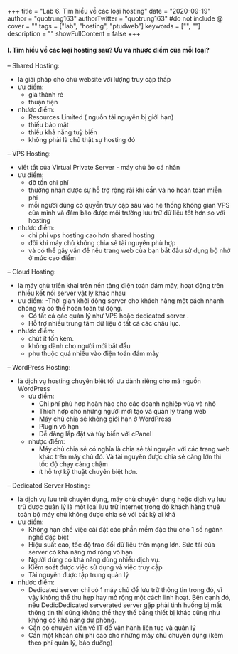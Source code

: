 +++
title = "Lab 6. Tìm hiểu về các loại hosting"
date = "2020-09-19"
author = "quotrung163"
authorTwitter = "quotrung163" #do not include @
cover = ""
tags = ["lab", "hosting", "ptudweb"]
keywords = ["", ""]
description = ""
showFullContent = false
+++

#### I. Tìm hiểu về các loại hosting sau? Ưu và nhược điểm của mỗi loại?

– Shared Hosting:
  - là giải pháp cho chủ website với lượng truy cập thấp
  - ưu điểm:
    - giá thành rẻ
    - thuận tiện
  - nhược điểm:
    - Resources Limited ( nguồn tài nguyên bị giới hạn)
    - thiếu bảo mật
    - thiếu khả năng tuỳ biến
    - không phải là chủ thật sự hosting đó

– VPS Hosting:
  - viết tắt của Virtual Private Server - máy chủ ảo cá nhân
  - ưu điểm:
    - đỡ tốn chi phí
    - thường nhận được sự hỗ trợ rộng rãi khi cần và nó hoàn toàn miễn phí
    - mỗi người dùng có quyền truy cập sâu vào hệ thống không gian VPS của mình và đảm bảo được môi trường lưu trữ dữ liệu tốt hơn so với hosting
  - nhược điểm:
    - chi phí vps hosting cao hơn shared hosting
    - đôi khi máy chủ không chia sẻ tài nguyên phù hợp
    - và có thể gây vấn đề nếu trang web của bạn bắt đầu sử dụng bộ nhớ ở mức cao điểm

– Cloud Hosting:
  - là máy chủ triển khai trên nền tảng điện toán đám mây, hoạt động trên nhiều kết nối server vật lý khác nhau
  - ưu điểm:
    -Thời gian khởi động server cho khách hàng một cách nhanh chóng và có thể hoàn toàn tự động.
    - Có tất cả các quản lý như VPS hoặc dedicated server .
    - Hỗ trợ nhiều trung tâm dữ liệu ở tất cả các châu lục.
  - nhược điểm:
    - chút ít tốn kém.
    - không dành cho người mới bắt đầu
    - phụ thuộc quá nhiều vào điện toán đám mây
    
– WordPress Hosting:
  - là dịch vụ hosting chuyên biệt tối ưu dành riêng cho mã nguồn WordPress
    - ưu điểm:
      - Chi phí phù hợp hoàn hảo cho các doanh nghiệp vừa và nhỏ
      - Thích hợp cho những người mới tạo và quản lý trang web
      - Máy chủ chia sẻ không giới hạn ở WordPress
      - Plugin vô hạn
      - Dễ dàng lắp đặt và tùy biến với cPanel
    - nhược điểm:
      - Máy chủ chia sẻ có nghĩa là chia sẻ tài nguyên với các trang web khác trên máy chủ đó. Và tài nguyên được chia sẻ càng lớn thì tốc độ chạy càng chậm
      - ít hỗ trợ kỹ thuật chuyên biệt hơn. 

– Dedicated Server Hosting:
  - là dịch vụ lưu trữ chuyên dụng, máy chủ chuyên dụng hoặc dịch vụ lưu trữ được quản lý là một loại lưu trữ Internet trong đó khách hàng thuê toàn bộ máy chủ không được chia sẻ với bất kỳ ai khá
  - ưu điểm:
    - Không hạn chế việc cài đặt các phần mềm đặc thù cho 1 số ngành nghề đặc biệt
    - Hiệu suất cao, tốc độ trao đổi dữ liệu trên mạng lớn. Sức tải của server có khả năng mở rộng vô hạn
    - Người dùng có khả năng dùng nhiều dịch vụ.
    - Kiểm soát được việc sử dụng và việc truy cập
    - Tài nguyên được tập trung quản lý
  - nhược điểm:
    - Dedicated server chỉ có 1 máy chủ để lưu trữ thông tin trong đó, vì vậy không thể thu hẹp hay mở rộng một cách linh hoạt. Bên cạnh đó, nếu DedicDedicated serverated server gặp phải tình huống bị mất thông tin thì cũng không thể thay thế bằng thiết bị khác cũng như không có khả năng dự phòng.
    - Cần có chuyên viên về IT để vận hành liên tục và quản lý
    - Cần một khoản chi phí cao cho những máy chủ chuyên dụng (kèm theo phí quản lý, bảo dưỡng)